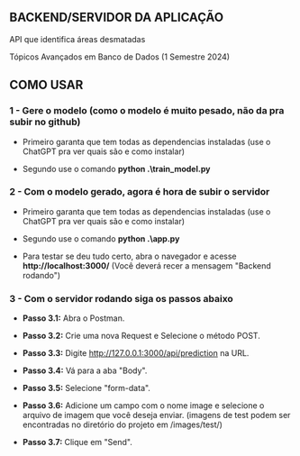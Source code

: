 ## BACKEND/SERVIDOR DA APLICAÇÃO
API que identifica áreas desmatadas

Tópicos Avançados em Banco de Dados (1 Semestre 2024)

## COMO USAR

### 1 - Gere o modelo (como o modelo é muito pesado, não da pra subir no github)
- Primeiro garanta que tem todas as dependencias instaladas (use o ChatGPT pra ver quais são e como instalar)

- Segundo use o comando **python .\train_model.py**


### 2 - Com o modelo gerado, agora é hora de subir o servidor
- Primeiro garanta que tem todas as dependencias instaladas (use o ChatGPT pra ver quais são e como instalar)

- Segundo use o comando **python .\app.py**

- Para testar se deu tudo certo, abra o navegador e acesse **http://localhost:3000/** (Você deverá recer a mensagem "Backend rodando")


### 3 - Com o servidor rodando siga os passos abaixo
- **Passo 3.1:** Abra o Postman.

- **Passo 3.2:** Crie uma nova Request e Selecione o método POST.

- **Passo 3.3:** Digite http://127.0.0.1:3000/api/prediction na URL.

- **Passo 3.4:** Vá para a aba "Body".

- **Passo 3.5:** Selecione "form-data".

- **Passo 3.6:** Adicione um campo com o nome image e selecione o arquivo de imagem que você deseja enviar. (imagens de test podem ser encontradas no diretório do projeto em /images/test/)

- **Passo 3.7:** Clique em "Send".
